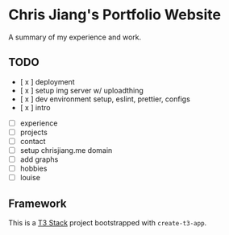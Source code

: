 # Chris Jiang's Portfolio Website
A summary of my experience and work.

## TODO
- [ x ] deployment
- [ x ] setup img server w/ uploadthing
- [ x ] dev environment setup, eslint, prettier, configs
- [ x ] intro
- [  ] experience
- [  ] projects
- [  ] contact
- [  ] setup chrisjiang.me domain
- [  ] add graphs
- [  ] hobbies
- [  ] louise

## Framework

This is a [T3 Stack](https://create.t3.gg/) project bootstrapped with `create-t3-app`.
